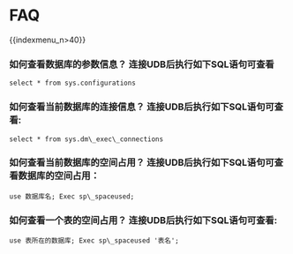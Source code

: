 # FAQ
{{indexmenu_n>40}}

### 如何查看数据库的参数信息？ 连接UDB后执行如下SQL语句可查看

`select * from sys.configurations`

### 如何查看当前数据库的连接信息？ 连接UDB后执行如下SQL语句可查看:

`select * from sys.dm\_exec\_connections`

### 如何查看当前数据库的空间占用？ 连接UDB后执行如下SQL语句可查看数据库的空间占用：

`use 数据库名; Exec sp\_spaceused;`

### 如何查看一个表的空间占用？ 连接UDB后执行如下SQL语句可查看:

`use 表所在的数据库; Exec sp\_spaceused '表名';`

